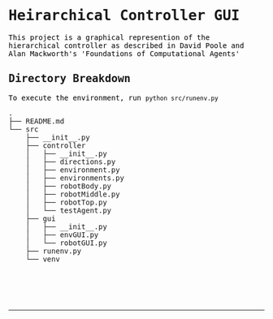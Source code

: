 # Heirarchical Controller GUI

This project is a graphical represention of the hierarchical controller as described in David Poole and Alan Mackworth's 'Foundations 
of Computational Agents'

## Directory Breakdown
To execute the environment, run ```python src/runenv.py ```

<!DOCTYPE html>
<html>
<head>
 <meta http-equiv="Content-Type" content="text/html; charset=UTF-8">
 <meta name="Author" content="Made by 'tree'">
 <meta name="GENERATOR" content="$Version: $ tree v1.8.0 (c) 1996 - 2018 by Steve Baker, Thomas Moore, Francesc Rocher, Florian Sesser, Kyosuke Tokoro $">
 <style type="text/css">
  <!-- 
  BODY { font-family : ariel, monospace, sans-serif; }
  P { font-weight: normal; font-family : ariel, monospace, sans-serif; color: black; background-color: transparent;}
  B { font-weight: normal; color: black; background-color: transparent;}
  A:visited { font-weight : normal; text-decoration : none; background-color : transparent; margin : 0px 0px 0px 0px; padding : 0px 0px 0px 0px; display: inline; }
  A:link    { font-weight : normal; text-decoration : none; margin : 0px 0px 0px 0px; padding : 0px 0px 0px 0px; display: inline; }
  A:hover   { color : #000000; font-weight : normal; text-decoration : underline; background-color : yellow; margin : 0px 0px 0px 0px; padding : 0px 0px 0px 0px; display: inline; }
  A:active  { color : #000000; font-weight: normal; background-color : transparent; margin : 0px 0px 0px 0px; padding : 0px 0px 0px 0px; display: inline; }
  .VERSION { font-size: small; font-family : arial, sans-serif; }
  .NORM  { color: black;  background-color: transparent;}
  .FIFO  { color: purple; background-color: transparent;}
  .CHAR  { color: yellow; background-color: transparent;}
  .DIR   { color: blue;   background-color: transparent;}
  .BLOCK { color: yellow; background-color: transparent;}
  .LINK  { color: aqua;   background-color: transparent;}
  .SOCK  { color: fuchsia;background-color: transparent;}
  .EXEC  { color: green;  background-color: transparent;}
  -->
 </style>
</head>
<body>
	<a href=".">.</a><br>
	├── <a href="./README.md">README.md</a><br>
	└── <a href="./src/">src</a><br>
	&nbsp;&nbsp;&nbsp; ├── <a href="./src/__init__.py">__init__.py</a><br>
	&nbsp;&nbsp;&nbsp; ├── <a href="./src/controller/">controller</a><br>
	&nbsp;&nbsp;&nbsp; │   ├── <a href="./src/controller/__init__.py">__init__.py</a><br>
	&nbsp;&nbsp;&nbsp; │   ├── <a href="./src/controller/directions.py">directions.py</a><br>
	&nbsp;&nbsp;&nbsp; │   ├── <a href="./src/controller/environment.py">environment.py</a><br>
	&nbsp;&nbsp;&nbsp; │   ├── <a href="./src/controller/environments.py">environments.py</a><br>
	&nbsp;&nbsp;&nbsp; │   ├── <a href="./src/controller/robotBody.py">robotBody.py</a><br>
	&nbsp;&nbsp;&nbsp; │   ├── <a href="./src/controller/robotMiddle.py">robotMiddle.py</a><br>
	&nbsp;&nbsp;&nbsp; │   ├── <a href="./src/controller/robotTop.py">robotTop.py</a><br>
	&nbsp;&nbsp;&nbsp; │   └── <a href="./src/controller/testAgent.py">testAgent.py</a><br>
	&nbsp;&nbsp;&nbsp; ├── <a href="./src/gui/">gui</a><br>
	&nbsp;&nbsp;&nbsp; │   ├── <a href="./src/gui/__init__.py">__init__.py</a><br>
	&nbsp;&nbsp;&nbsp; │   ├── <a href="./src/gui/envGUI.py">envGUI.py</a><br>
	&nbsp;&nbsp;&nbsp; │   └── <a href="./src/gui/robotGUI.py">robotGUI.py</a><br>
	&nbsp;&nbsp;&nbsp; ├── <a href="./src/runenv.py">runenv.py</a><br>
	&nbsp;&nbsp;&nbsp; └── <a href="./src/venv/">venv</a><br>
	<br><br>
	</p>
	<p>
	<br><br>
	</p>
	<hr>
</body>
</html>
